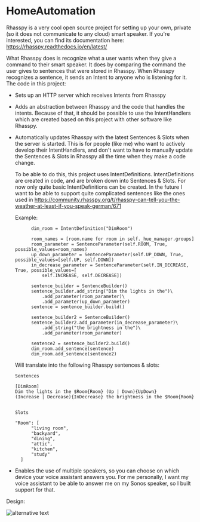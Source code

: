 # HomeAutomation

Rhasspy is a very cool open source project for setting up your own, private (so it does not communicate to any cloud) smart speaker. If you're interested, you can find its documentation here: https://rhasspy.readthedocs.io/en/latest/

What Rhasspy does is recognize what a user wants when they give a command to their smart speaker. It does by comparing the command the user gives to sentences that were stored in Rhasspy. When Rhasspy recognizes a sentence, it sends an Intent to anyone who is listening for it. The code in this project:

- Sets up an HTTP server which receives Intents from Rhasspy
- Adds an abstraction between Rhasspy and the code that handles the intents. Because of that, it should be possible to use the IntentHandlers which are created based on this project with other software like Rhasspy.
- Automatically updates Rhasspy with the latest Sentences & Slots when the server is started. This is for people (like me) who want to actively develop their IntentHandlers, and don't want to have to manually update the Sentences & Slots in Rhasspy all the time when they make a code change. 

  To be able to do this, this project uses IntentDefinitions. IntentDefinitions are created in code, and are broken down into Sentences & Slots. For now only quite basic IntentDefinitions can be created. In the future I want to be able to support quite complicated sentences like the ones used in https://community.rhasspy.org/t/rhasspy-can-tell-you-the-weather-at-least-if-you-speak-german/671 
    
  Example:
  
  ```
        dim_room = IntentDefinition("DimRoom")

        room_names = [room.name for room in self._hue_manager.groups]
        room_parameter = SentenceParameter(self.ROOM, True, possible_values=room_names)
        up_down_parameter = SentenceParameter(self.UP_DOWN, True, possible_values=[self.UP, self.DOWN])
        in_decrease_parameter = SentenceParameter(self.IN_DECREASE, True, possible_values=[
            self.INCREASE, self.DECREASE])

        sentence_builder = SentenceBuilder()
        sentence_builder.add_string("Dim the lights in the")\
            .add_parameter(room_parameter)\
            .add_parameter(up_down_parameter)
        sentence = sentence_builder.build()

        sentence_builder2 = SentenceBuilder()
        sentence_builder2.add_parameter(in_decrease_parameter)\
            .add_string("the brightness in the")\
            .add_parameter(room_parameter)

        sentence2 = sentence_builder2.build()
        dim_room.add_sentence(sentence)
        dim_room.add_sentence(sentence2)
  ```
  
  Will translate into the following Rhasspy sentences & slots:
  
  ```
  Sentences
  
  [DimRoom]
  Dim the lights in the $Room{Room} (Up | Down){UpDown}
  (Increase | Decrease){InDecrease} the brightness in the $Room{Room}
  
  
  Slots
  
  "Room": [
        "living room",
        "backyard",
        "dining",
        "attic",
        "kitchen",
        "study"
    ]
   ```
  

- Enables the use of multiple speakers, so you can choose on which device your voice assistant answers you. For me personally, I want my voice assistant to be able to answer me on my Sonos speaker, so I built support for that.

Design:

![alternative text](http://www.plantuml.com/plantuml/proxy?cache=no&src=https://raw.githubusercontent.com/Wil-Peters/HomeAutomation/development/plantuml.txt)
